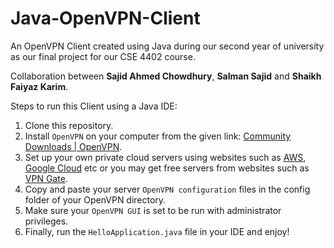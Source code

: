 # Java-OpenVPN-Client

An OpenVPN Client created using Java during our second year of university as our final project for our CSE 4402 course.

Collaboration between **Sajid Ahmed Chowdhury**, **Salman Sajid** and **Shaikh Faiyaz Karim**.

Steps to run this Client using a Java IDE:
1. Clone this repository.
2. Install `OpenVPN` on your computer from the given link: [Community Downloads | OpenVPN](https://openvpn.net/community-downloads/).
3. Set up your own private cloud servers using websites such as [AWS](https://aws.amazon.com/free/?trk=acf560a9-b654-4d6f-8de4-b78320a9711f&sc_channel=ps&sc_campaign=acquisition&sc_medium=ACQ-P|PS-GO|Brand|Desktop|SU|Core-Main|Core|BD|EN|Text&s_kwcid=AL!4422!3!457516401268!e!!g!!aws&ef_id=EAIaIQobChMI0oD0-sug9wIVAZNmAh0JngbLEAAYASAAEgKqfPD_BwE:G:s&s_kwcid=AL!4422!3!457516401268!e!!g!!aws), [Google Cloud](https://cloud.google.com/gcp/?utm_source=google&utm_medium=cpc&utm_campaign=japac-AU-all-en-dr-bkws-all-all-trial-b-dr-1009882&utm_content=text-ad-none-none-DEV_c-CRE_505019683192-ADGP_Hybrid%20%7C%20BKWS%20-%20PHR%20%7C%20Txt%20~%20GCP%20~%20General_cloud%20-%20Keyword%20cloud%20google-KWID_43700065771633660-aud-1644542955988%3Akwd-15700998568&userloc_9069450-network_g&utm_term=KW_cloud%20google&gclid=EAIaIQobChMI8uD6i8yg9wIVJJNmAh0YsgobEAAYASAAEgJXE_D_BwE&gclsrc=aw.ds) etc or you may get free servers from websites such as [VPN Gate](https://www.vpngate.net/en/).
4. Copy and paste your server `OpenVPN configuration` files in the config folder of your OpenVPN directory.
5. Make sure your `OpenVPN GUI` is set to be run with administrator privileges.
6. Finally, run the `HelloApplication.java` file in your IDE and enjoy!

